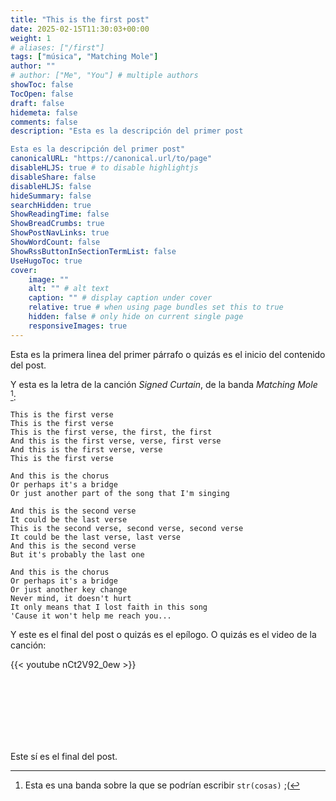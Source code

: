 ```yaml
---
title: "This is the first post"
date: 2025-02-15T11:30:03+00:00
weight: 1
# aliases: ["/first"]
tags: ["música", "Matching Mole"]
author: ""
# author: ["Me", "You"] # multiple authors
showToc: false
TocOpen: false
draft: false
hidemeta: false
comments: false
description: "Esta es la descripción del primer post  

Esta es la descripción del primer post"
canonicalURL: "https://canonical.url/to/page"
disableHLJS: true # to disable highlightjs
disableShare: false
disableHLJS: false
hideSummary: false
searchHidden: true
ShowReadingTime: false
ShowBreadCrumbs: true
ShowPostNavLinks: true
ShowWordCount: false
ShowRssButtonInSectionTermList: false
UseHugoToc: true
cover:
    image: ""
    alt: "" # alt text
    caption: "" # display caption under cover
    relative: true # when using page bundles set this to true
    hidden: false # only hide on current single page
    responsiveImages: true
---
```

Esta es la primera linea del primer párrafo o quizás es el inicio del contenido del post. 

Y esta es la letra de la canción _Signed Curtain_, de la banda _Matching Mole_ [^1]:

```
This is the first verse
This is the first verse
This is the first verse, the first, the first
And this is the first verse, verse, first verse
And this is the first verse, verse
This is the first verse

And this is the chorus
Or perhaps it's a bridge
Or just another part of the song that I'm singing

And this is the second verse
It could be the last verse
This is the second verse, second verse, second verse
It could be the last verse, last verse
And this is the second verse
But it's probably the last one

And this is the chorus
Or perhaps it's a bridge
Or just another key change
Never mind, it doesn't hurt
It only means that I lost faith in this song
'Cause it won't help me reach you...
```
Y este es el final del post o quizás es el epílogo. O quizás es el video de la canción:

{{< youtube nCt2V92_0ew >}}

<br></br>
<br></br>
<br></br>

Este sí es el final del post.


[^1]: Esta es una banda sobre la que se podrían escribir `str(cosas)` ;(
